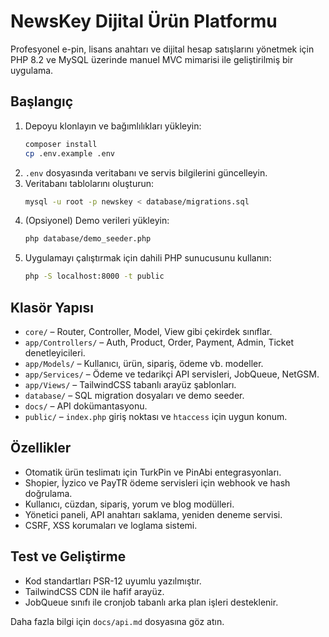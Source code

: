 # NewsKey Dijital Ürün Platformu

Profesyonel e-pin, lisans anahtarı ve dijital hesap satışlarını yönetmek için PHP 8.2 ve MySQL üzerinde manuel MVC mimarisi ile geliştirilmiş bir uygulama.

## Başlangıç

1. Depoyu klonlayın ve bağımlılıkları yükleyin:
   ```bash
   composer install
   cp .env.example .env
   ```
2. `.env` dosyasında veritabanı ve servis bilgilerini güncelleyin.
3. Veritabanı tablolarını oluşturun:
   ```bash
   mysql -u root -p newskey < database/migrations.sql
   ```
4. (Opsiyonel) Demo verileri yükleyin:
   ```bash
   php database/demo_seeder.php
   ```
5. Uygulamayı çalıştırmak için dahili PHP sunucusunu kullanın:
   ```bash
   php -S localhost:8000 -t public
   ```

## Klasör Yapısı

- `core/` – Router, Controller, Model, View gibi çekirdek sınıflar.
- `app/Controllers/` – Auth, Product, Order, Payment, Admin, Ticket denetleyicileri.
- `app/Models/` – Kullanıcı, ürün, sipariş, ödeme vb. modeller.
- `app/Services/` – Ödeme ve tedarikçi API servisleri, JobQueue, NetGSM.
- `app/Views/` – TailwindCSS tabanlı arayüz şablonları.
- `database/` – SQL migration dosyaları ve demo seeder.
- `docs/` – API dokümantasyonu.
- `public/` – `index.php` giriş noktası ve `htaccess` için uygun konum.

## Özellikler

- Otomatik ürün teslimatı için TurkPin ve PinAbi entegrasyonları.
- Shopier, İyzico ve PayTR ödeme servisleri için webhook ve hash doğrulama.
- Kullanıcı, cüzdan, sipariş, yorum ve blog modülleri.
- Yönetici paneli, API anahtarı saklama, yeniden deneme servisi.
- CSRF, XSS korumaları ve loglama sistemi.

## Test ve Geliştirme

- Kod standartları PSR-12 uyumlu yazılmıştır.
- TailwindCSS CDN ile hafif arayüz.
- JobQueue sınıfı ile cronjob tabanlı arka plan işleri desteklenir.

Daha fazla bilgi için `docs/api.md` dosyasına göz atın.

